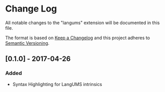 # Change Log
All notable changes to the "langums" extension will be documented in this file.

The format is based on [Keep a Changelog](http://keepachangelog.com/)
and this project adheres to [Semantic Versioning](http://semver.org/).

## [0.1.0] - 2017-04-26
### Added
- Syntax Highlighting for LangUMS intrinsics